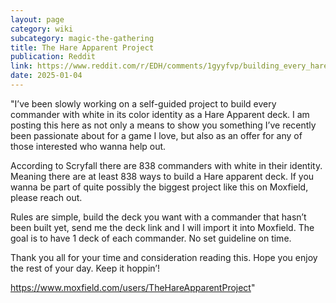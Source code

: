 ```yaml
---
layout: page
category: wiki
subcategory: magic-the-gathering
title: The Hare Apparent Project
publication: Reddit
link: https://www.reddit.com/r/EDH/comments/1gyyfvp/building_every_hare_apparent_deck_possible/
date: 2025-01-04
---
```


"I’ve been slowly working on a self-guided project to build every commander with white in its color identity as a Hare Apparent deck. I am posting this here as not only a means to show you something I’ve recently been passionate about for a game I love, but also as an offer for any of those interested who wanna help out.

According to Scryfall there are 838 commanders with white in their identity. Meaning there are at least 838 ways to build a Hare apparent deck. If you wanna be part of quite possibly the biggest project like this on Moxfield, please reach out.

Rules are simple, build the deck you want with a commander that hasn’t been built yet, send me the deck link and I will import it into Moxfield. The goal is to have 1 deck of each commander. No set guideline on time.

Thank you all for your time and consideration reading this. Hope you enjoy the rest of your day. Keep it hoppin’!

<https://www.moxfield.com/users/TheHareApparentProject>"

